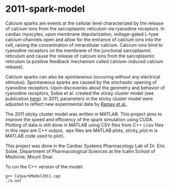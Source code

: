 # 2011-spark-model
Calcium sparks are events at the cellular level characterized by the release of calcium ions from the sarcoplasmic reticulum via ryanodine receptors.
In cardiac myocytes, upon membrane depolarization, voltage-gated L-type calcium channels open and allow for the entrance of calcium ions into the cell, raising the concentration of intracellular calcium. 
Calcium ions bind to ryanodine receptors on the membrane of the junctional sarcoplasmic reticulum and cause the release of calcium ions from the sarcoplasmic reticulum (a positive feedback mechanism called calcium-induced calcium release).

Calcium sparks can also be spontaneous (occuring without any electrical stimulus). Spontaneous sparks are caused by the stochastic opening of ryanodine receptors.
Upon discoveries about the geometry and behavior of ryanodine receptors, Sobie et al. created the sticky cluster model (see publication [here](https://www.ncbi.nlm.nih.gov/pubmed/12080100)).
In 2011, parameters in the sticky cluster model were adjusted to reflect new experimental data by [Ramay et al.](https://www.ncbi.nlm.nih.gov/pmc/articles/PMC3156908/).

The 2011 sticky cluster model was written in MATLAB. This project aims to improve the speed and efficiency of the spark simulation using CUDA. Plotting of data is still done in MATLAB using CSV files from C++ (.csv files in this repo are C++ output, .eps files are MATLAB plots, sticky_plot.m is MATLAB code used to plot).

This project was done in the Cardiac Systems Pharmacology Lab of Dr. Eric Sobie, Department of Pharmacological Sciences at the Icahn School of Medicine, Mount Sinai.

To run the C++ version of the model:

``` 
g++ CaSparkModel2011.cpp
./a.out
```
